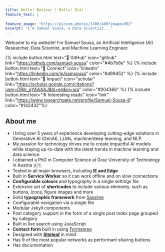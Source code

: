 ```yaml
---
title: Hello! Bonjour ! Hallo! Olá!
feature_text: |
  
feature_image: "https://picsum.photos/1300/400?image=992"
excerpt: "I'm Samuel Sousa, a Data Scientist..."
---
```


Welcome to my website! I'm Samuel Sousa, an Artificial Intelligence (AI) Researcher, Data Scientist, and Machine Learning Engineer.

{% include button.html text="🧰 GitHub" icon="github" link="https://github.com/samuel-sousa" color="#4b7b8e" %} {% include button.html text="🚀 Connect" icon="linkedin" link="https://linkedin.com/in/samsousa" color="#d99452" %} {% include button.html text="🔎 Impact" icon="scholar" link="https://scholar.google.com/citations?user=DRik_qYAAAAJ&hl=en&oi=sra" color="#004366" %} {% include button.html text="⚗️ Interesting reads" icon="link" link="https://www.researchgate.net/profile/Samuel-Sousa-8" color="#142432"%} 

## About me

- I bring over 5 years of experience developing cutting-edge solutions in Generative AI (GenAI), LLMs, machine/deep learning, and NLP.
- My passion for technology drives me to create impactful AI models while staying up-to-date with the latest trends in machine learning and data science.
- I obtained a PhD in Computer Science at Graz University of Technology in Austria 🇦🇹.
- Tested in all major browsers, including **IE and Edge**
- Built in **Service Worker** so it can work offline and on slow connections
- **Configurable colours** and typography in a single settings file
- Extensive set of **shortcodes** to include various elements; such as buttons, icons, figure images and more
- Solid **typographic framework** from [Sassline](https://sassline.com/)
- Configurable navigation via a single file
- Modular Jekyll components
- Post category support in the form of a single post index page grouped by category
- Built in live search using JavaScript
- **Contact form** built in using [Formspree](https://formspree.io/)
- Designed with **[Siteleaf](https://www.siteleaf.com/)** in mind
- Has 9 of the most popular networks as performant sharing buttons
- Has documentation